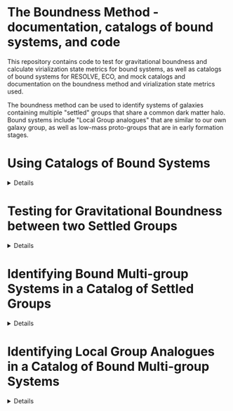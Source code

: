 # The Boundness Method - documentation, catalogs of bound systems, and code
This repository contains code to test for gravitational boundness and calculate virialization state metrics for bound systems, as well as catalogs of bound systems for RESOLVE, ECO, and mock catalogs and documentation on the boundness method and virialization state metrics used.

The boundness method can be used to identify systems of galaxies containing multiple "settled" groups that share a common dark matter halo. Bound systems include "Local Group analogues" that are similar to our own galaxy group, as well as low-mass proto-groups that are in early formation stages. 


# Using Catalogs of Bound Systems
<details>
  <summary>Details</summary>
  We test for gravitational boundess between neighboring settled groups (galaxy groups that share a common dark matter halo) to identify groups in early formation stages, including Local Group analogues. Below is a list of new attributes included in the catalog of bound systems in RESOLVE, ECO, and the mock catalogs. 
  
  * `bound`: 1/0 flag for whether a galaxy is a member of a bound multi-group systems.
  * `lga`: 1/0 flag for whether a galaxy is a member of a Local Group analogue
  * `grp_bound`: Group ID for bound system. If `bound = 0`, `grp_bound` and settled group ID `grp` match. If `bound = 1`, `grp_bound` is a unique ID for the bound mutli-group system.
  * `R337`: Virial radius of settled (FoF) group. 
  
    R<sub>337</sub> = (3 * 10<sup>logmh</sup>/4&pi; &Delta;<sub>mean</sub> &Omega;<sub>m</sub> &rho;<sub>crit</sub>)<sup>1/3</sup>
  
    Calculated using h=0.7, &Delta;<sub>mean</sub>=337, &rho;<sub>crit</sub> = 2.787e11 h<sup>2</sup> Msun/Mpc<sup>3</sup> and &Omega;<sub>m</sub> = 0.3075.
  
 For all attributes below, the quantity listed applies to the settled FoF group if `bound` = 0. If `bound` = 1 the quantity applies to the bound multi-group system.
  * `grpn_bound`: Number of galaxies in bound system.
  * `logmh337_bound`: Summed total of all halo masses in a bound system, using a halo mass convention of 337 times the background density.
  * `R337_bound`: R337 calculated using `logmh337_bound`. Note that this doesn't represent the radius of a bound multi-group system, but rather the radius of a halo containing all of the mass in the bound multi-group system. 
  * `Rproj_bound`: Projected radius of bound system, calculated using method from Eckert+2017
  * `ad_alpha`: Alpha value obtained from Anderson-Darling test for bound systems with more than five members (`ad_alpha` = 0 if N<6). A higher `ad_alpha` means the system is more virialized. 
  * `t_cross` (Gyr): System crossing time for bound systems with more than one member (`t_cross` = 0 if N=1). Systems with shorter crossing times are more virialized.
  * `grp_loggascontent`: Log of group integrated gas-to-stellar mass ratio.
  * `ur_colorgap`: Difference in u-r color between group central (galaxy with brightest r-magnitude) and brightest satellite, as in Eckert+2017             </details>
  
# Testing for Gravitational Boundness between two Settled Groups
  <details>
  We calculate whether two settled groups are gravitatinally bound by comparing the relative velocity between the two groups to the escape velocity from one group at the location of the other group. If the relative velocity is smaller than the escape velocity, then the groups are bound. 
    
    
  
  **Calculating Escape Velocity**
    <details>
      We calculate the escape velocity from a chosen settled group at the distance of a neighboring settled group. Each settled group is treated as a point particle. 
      We use the equation
    v<sub>esc</sub> = (2GM/R<sub>grp-grp</sub>) <sup>1/2</sup>
    to calculate the escape velocity. M is the mass of the chosen group, calculated by summing the stellar and HI masses of each galaxy in the settled group with the halo mass of the group estimated using halo abundance matching (HAM). R<sub>grp-grp</sub> is the distance between the two groups. We calculate the projected distance between groups, R<sub>grp-grp (2D)</sub> using the Haversine formula. 
      
  We use the mock catalogs to correct for projection effects and approximate the 3D distance between group centers. For every pair of nearest neighbor groups in the mocks, we calculate the projected distance between groups using the Haversine formula. We also the true 3D distance between groups using the undistorted line-of-sight positions available in the mocks:
      
  R<sub>grp-grp (3D)</sub> = (R<sub>grp-grp(LOS)<sup>2</sup> + R<sub>grp-grp(2D)</sub><sup>2</sup>)<sup>1/2</sup>. 
      
  We create a distribution of R<sub>grp-grp (3D)</sub> / R<sub>grp-grp (2D)</sub> for every pair of nearest neighbor groups in the mocks. When testing for boundness in RESOLVE or ECO, we multiply the distribution of R<sub>grp-grp (3D)</sub> / R<sub>grp-grp (2D)</sub> from the mocks by the calculated R<sub>grp-grp (2D)</sub> for the pair of groups we're testing in RESOVLE or ECO, creating a distribution of possible R<sub>grp-grp (3D)</sub> values for that pair of groups. We use this distribution to calculate a probability of boundess, as described below. 
      
![forgithub_rgrpgrpdist](https://user-images.githubusercontent.com/46827591/123892771-70cf2c00-d918-11eb-86b5-c5550bf0f77f.png)
    </details>
    
  **Calculating Relative Velocity between Groups**
    <details>
      We calculate the relative velocity between a chosen settled group and its neighbor group along the line-of-sight,
      v<sub>grp-grp (LOS)</sub> = |cz<sub>LOS, chosen group</sub>| - |cz<sub>LOS, neighbor group</sub>|. To approximate the 3D relative velocity between groups, we correct for projection effects using a similar method as described above for the escape velocity. For each pair of nearest neighbor groups in the mocks, we calculate v<sub>grp-grp (LOS)</sub>. We use the 3D velocity componenets for each galaxy in the mocks to calculate the 3D velocity of each settled group, and then calculate the relative 3D velocity between nearest neigbhbor groups. We create a distribution of v<sub>grp-grp (3D)</sub> / v<sub>grp-grp (LOS)</sub>. 
      
![forgithub_vgrpgrpdist](https://user-images.githubusercontent.com/46827591/123893005-d6bbb380-d918-11eb-88eb-ee9a9d294ffa.png)

      
When testing whether a pair of groups in RESOLVE or ECO are bound, we multiply the calculated v<sub>grp-grp (LOS)</sub> for that pair of groups by the v<sub>grp-grp (3D)</sub> / v<sub>grp-grp (LOS)</sub> distribution and use the resulting distribution of possible v<sub>grp-grp (3D)</sub> for that pair lof groups to calculate a probability of boundness, as described below. 
    </details>
    
  **Calculating Probability of Boundness**
    <details>
      Two settled groups are gravitationally bound if v<sub>esc (3D)</sub> > v<sub>grp-grp (3D)</sub>. We calculate the probability that a pair of groups is gravitationally bound using the distributions of v<sub>esc (3D)</sub> and v<sub>grp-grp (3D)</sub>.  We use Monte Carlo sampling with 10,000 samples each from the two distributions. We compare each pair of samples, and calculate the probability of boundness as the fraction of all samples where v<sub>esc (3D)</sub> > v<sub>grp-grp (3D)</sub>. In order for the groups to be considered part of the same bound multi-group system (`bound` = 1), the probability that the groups are bound must be greater than 90%. 
    </details>
    
    
  </details>
  

# Identifying Bound Multi-group Systems in a Catalog of Settled Groups
  <details>

  **Step 1: Identify nearest neighbor settled groups**
    
  We start with a catalog of "settled" groups that share a common dark matter halo, identified with FoF, the RESOLVE-G3 group finding algorithm (https://github.com/zhutchens1/g3groups) or another settled group finder. 
    
  We use a KD-Tree nearest neighbor search (https://docs.scipy.org/doc/scipy/reference/generated/scipy.spatial.KDTree.html) to identify the 40 nearest neighbor settled groups to each settled group in the survey. 
  
  **Step 2: Test for gravitational boundness between neighboring settled groups**
    
  For each settled group in the group catalog:
    
  2a) Test whether "chosen" group is bound to nearest settled group
    
  If nearest neighbor groups are bound:
    
  2b) Assign groups the same `grp_bound` value and set `bound` = 1
    
  2c) Repeat steps 2a and 2b with incresasingly distant neighbors until chosen group is not bound to the neighboring group
    
  If nearest neighbor groups are not bound, the chosen group is not a member of a bound multi-group system, and the algorithm proceeds to the next settled group to test for boundness. 
    
  Settled groups are added to a bound multi-group system if they are bound to any other settled group already part of the bound multi-group system, so bound multi-group systems can continue to grow after they are first defined.
      
  **Step 3: Calculate properties of bound multi-group systems**
    
  Once boundness testing is finished, we calculate the properties of bound multi-group systems listed in the section "Using Catalogs of Bound Systems"
</details>
    
# Identifying Local Group Analogues in a Catalog of Bound Multi-group Systems
  <details>
    Local Group (LG) analogues are a subset of bound multi-group systems. Each contains two giant galaxies, analogues for the Milky Way (MW) and Andromeda (M31), and their satellites identified by FoF. To qualify as a LG analogue, a bound multi-group system must satisfy the following constraints:
    
  * Mass constraint (following Carlesi et al., 2019): the FoF groups containing the MW and M31 analogues must each have a halo mass of at lease 5x10<sup>11</sup>/h, and the two groups must have a combined halo mass of no more than 5x10<sup>12</sup>/h. The halo mass of the M31 analogue must be no more than 3 times greater than the halo mass of the MW analogue. 
  * The MW and M31 analogues must be separated by between 0.35-1.25 Mpc/h. We use our method for correcting for projection effects (see above) to estimate the 3D distance between galaxies, taking the distance between galaxies to be the median of the distribution of possible R<sub>grp-grp (3D)</sub> values. 
  * The FoF groups containing the MW and M31 analogues must be gravitationally bound.
  * To ensure that the MW and M31 analogues are isolated from nearby large groups, the FoF groups containing the MW and M31 analogues must not be bound to any other groups with halo mass above the gas-richness threshhold scale of 10<sup>11.5</sup> M<sub>sun</sub>.
  </details>

